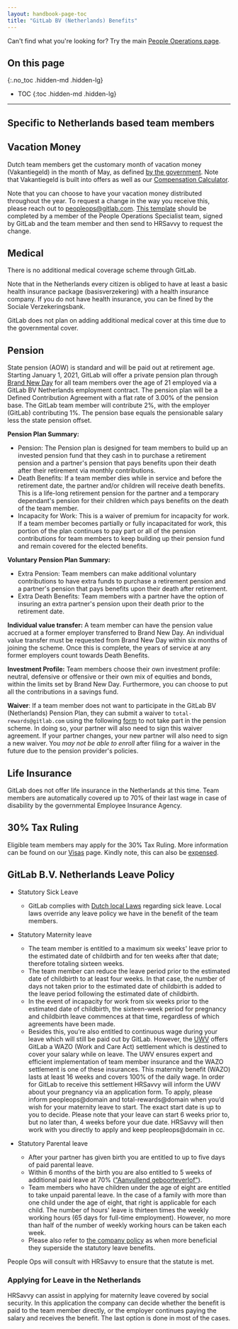 ```yaml
---
layout: handbook-page-toc
title: "GitLab BV (Netherlands) Benefits"
---
```


Can't find what you're looking for? Try the main [People Operations page](/handbook/people-group/).

## On this page
{:.no_toc .hidden-md .hidden-lg}

- TOC
{:toc .hidden-md .hidden-lg}

----

## Specific to Netherlands based team members

## Vacation Money

Dutch team members get the customary month of vacation money (Vakantiegeld) in the month of May, as defined [by the government](https://www.rijksoverheid.nl/onderwerpen/vakantiedagen-en-vakantiegeld/vraag-en-antwoord/hoe-hoog-is-mijn-vakantiegeld).
Note that Vakantiegeld is built into offers as well as our [Compensation Calculator](/handbook/total-rewards/compensation/compensation-calculator).

Note that you can choose to have your vacation money distributed throughout the year.
To request a change in the way you receive this, please reach out to peopleops@gitlab.com. [This template](https://docs.google.com/document/d/1IizjvTbZsAz1gCq5uYHlxhVvRW8LaEAlMrbHPHkgs1E/edit) should be completed by a member of the People Operations Specialist team, signed by GitLab and the team member and then send to HRSavvy to request the change.

## Medical

There is no additional medical coverage scheme through GitLab.

Note that in the Netherlands every citizen is obliged to have at least a basic health insurance package (basisverzekering) with a health insurance company. If you do not have health insurance, you can be fined by the Sociale Verzekeringsbank.

GitLab does not plan on adding additional medical cover at this time due to the governmental cover.

## Pension

State pension (AOW) is standard and will be paid out at retirement age. Starting January 1, 2021, GitLab will offer a private pension plan through [Brand New Day](https://new.brandnewday.nl/) for all team members over the age of 21 employed via a GitLab BV Netherlands employment contract. The pension plan will be a Defined Contribution Agreement with a flat rate of 3.00% of the pension base. The GitLab team member will contribute 2%, with the employer (GitLab) contributing 1%. The pension base equals the pensionable salary less the state pension offset.

**Pension Plan Summary:**
* Pension: The Pension plan is designed for team members to build up an invested pension fund that they cash in to purchase a retirement
pension and a partner's pension that pays benefits upon their death after their retirement via monthly contributions. 
* Death Benefits: If a team member dies while in service and before the retirement date, the partner and/or children will receive death benefits. This is a life-long retirement pension for the partner and a temporary dependant's pension for their children which pays benefits on the death of the team member. 
* Incapacity for Work: This is a waiver of premium for incapacity for work. If a team member becomes partially or fully incapacitated for
work, this portion of the plan continues to pay part or all of the pension contributions for team members to keep building up their pension fund and remain covered for the elected benefits. 

**Voluntary Pension Plan Summary:**
* Extra Pension: Team members can make additional voluntary contributions to have extra funds to purchase a retirement pension and a partner's pension that pays benefits upon their death after retirement.
* Extra Death Benefits: Team members with a partner have the option of insuring an extra partner's pension upon their death prior to the retirement date.

**Individual value transfer:**
A team member can have the pension value accrued at a former employer transferred to Brand New Day. An individual value transfer must be requested from Brand New Day within six months of joining the scheme. Once this is complete, the years of service at any former employers count towards Death Benefits. 

**Investment Profile:**
Team members choose their own investment profile: neutral, defensive or offensive or their own mix of equities and bonds, within the limits set by Brand New Day. Furthermore, you can choose to put all the contributions in a savings fund.

**Waiver**: 
If a team member does not want to participate in the GitLab BV (Netherlands) Pension Plan, they can submit a waiver to `total-rewards@gitlab.com` using the following [form](https://docs.google.com/document/d/1nCH4hfptHp3TTs9Y7YE1Y8oRrZ9-en9nWcb3VYp1RJY/edit?usp=sharing) to not take part in the pension scheme. In doing so, your partner will also need to sign this waiver agreement. If your partner changes, your new partner will also need to sign a new waiver. You _may not be able to enroll_ after filing for a waiver in the future due to the pension provider's policies.

## Life Insurance

GitLab does not offer life insurance in the Netherlands at this time. Team members are automatically covered up to 70% of their last wage in case of disability by the governmental Employee Insurance Agency.

## 30% Tax Ruling

Eligible team members may apply for the 30% Tax Ruling. More information can be found on our [Visas](/handbook/people-group/visas/#30-ruling-in-the-netherlands) page. Kindly note, this can also be [expensed](/handbook/people-group/visas/#expensing).

## GitLab B.V. Netherlands Leave Policy

* Statutory Sick Leave
  - GitLab complies with [Dutch local Laws](https://business.gov.nl/regulation/reporting-employee-illness-recovery/) regarding sick leave. Local laws override any leave policy we have in the benefit of the team members.

* Statutory Maternity leave
  - The team member is entitled to a maximum six weeks' leave prior to the estimated date of childbirth and for ten weeks after that date; therefore totaling sixteen weeks.
  - The team member can reduce the leave period prior to the estimated date of childbirth to at least four weeks. In that case, the number of days not taken prior to the estimated date of childbirth is added to the leave period following the estimated date of childbirth.
  - In the event of incapacity for work from six weeks prior to the estimated date of childbirth, the sixteen-week period for pregnancy and childbirth leave commences at that time, regardless of which agreements have been made.
  - Besides this, you’re also entitled to continuous wage during your leave which will still be paid out by GitLab. However, the [UWV](https://www.uwv.nl/overuwv/english/about-us-executive-board-organization/detail/about-us) offers GitLab a WAZO (Work and Care Act) settlement which is destined to cover your salary while on leave. The UWV ensures expert and efficient implementation of team member insurance and the WAZO settlement is one of these insurances. This maternity benefit (WAZO) lasts at least 16 weeks and covers 100% of the daily wage. In order for GitLab to receive this settlement HRSavvy will inform the UWV about your pregnancy via an application form. To apply, please inform peopleops@domain and total-rewards@domain when you’d wish for your maternity leave to start. The exact start date is up to you to decide. Please note that your leave can start 6 weeks prior to, but no later than, 4 weeks before your due date. HRSavvy will then work with you directly to apply and keep peopleops@domain in cc.

* Statutory Parental leave
  - After your partner has given birth you are entitled to up to five days of paid parental leave.
  - Within 6 months of the birth you are also entitled to 5 weeks of additional paid leave at 70% (["Aanvullend geboorteverlof"](https://www.rijksoverheid.nl/onderwerpen/geboorteverlof-en-partnerverlof/geboorteverlof-voor-partners)).
  - Team members who have children under the age of eight are entitled to take unpaid parental leave. In the case of a family with more than one child under the age of eight, that right is applicable for each child. The number of hours' leave is thirteen times the weekly working hours (65 days for full-time employment). However, no more than half of the number of weekly working hours can be taken each week.
  - Please also refer to [the company policy](/handbook/total-rewards/benefits/general-and-entity-benefits/#parental-leave) as when more beneficial they superside the statutory leave benefits.

People Ops will consult with HRSavvy to ensure that the statute is met.

### Applying for Leave in the Netherlands

HRSavvy can assist in applying for maternity leave covered by social security. In this application the company can decide whether the benefit is paid to the team member directly, or the employer continues paying the salary and receives the benefit. The last option is done in most of the cases.
